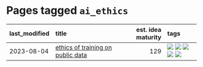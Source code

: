# Pages tagged `ai_ethics`

|last_modified|title|est. idea maturity|tags
|:---|:---|---:|:---|
|2023-08-04|[ethics of training on public data](../ethics_of_public_data.md)|129|[![](https://img.shields.io/badge/tag-ai_ethics-3a9a4f)](../tags/ai_ethics.md) [![](https://img.shields.io/badge/tag-ethics-d9f12f)](../tags/ethics.md) [![](https://img.shields.io/badge/tag-fair_use-fe76cf)](../tags/fair_use.md) [![](https://img.shields.io/badge/tag-philosophy-fe4dc)](../tags/philosophy.md) [![](https://img.shields.io/badge/tag-remix_culture-8fb3d)](../tags/remix_culture.md)|